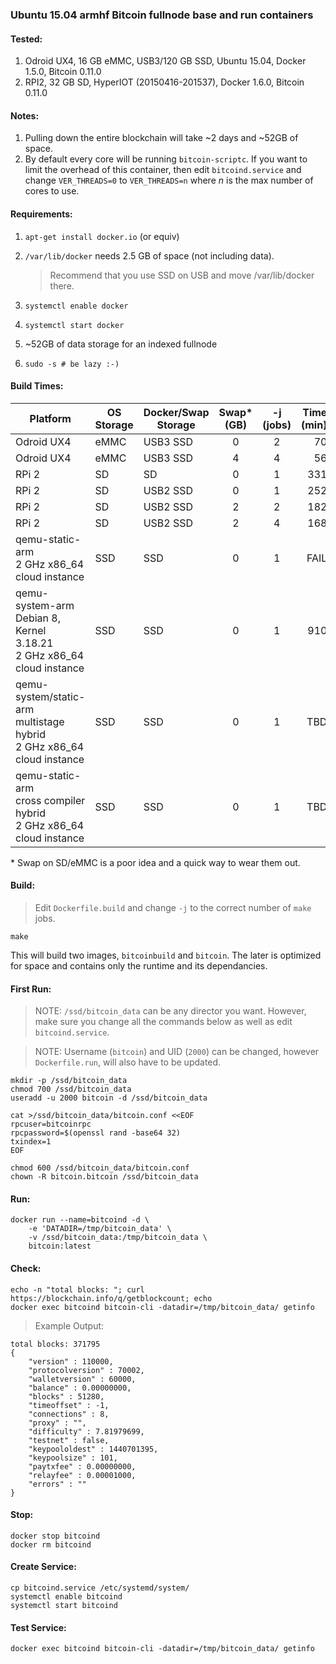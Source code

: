 ### Ubuntu 15.04 armhf Bitcoin fullnode base and run containers

#### Tested:

1. Odroid UX4, 16 GB eMMC, USB3/120 GB SSD, Ubuntu 15.04, Docker 1.5.0, Bitcoin 0.11.0
1. RPI2, 32 GB SD, HyperIOT (20150416-201537), Docker 1.6.0, Bitcoin 0.11.0

#### Notes:

1. Pulling down the entire blockchain will take ~2 days and ~52GB of space.
1. By default every core will be running `bitcoin-scriptc`.  If you want to limit the overhead of this container, then edit `bitcoind.service` and change `VER_THREADS=0` to `VER_THREADS=n` where *n* is the max number of cores to use.

#### Requirements:

1. `apt-get install docker.io` (or equiv)
1. `/var/lib/docker` needs 2.5 GB of space (not including data).

	> Recommend that you use SSD on USB and move /var/lib/docker there.

1. `systemctl enable docker`
1. `systemctl start docker`
1. ~52GB of data storage for an indexed fullnode
1. `sudo -s # be lazy :-)`

#### Build Times:

| Platform    | OS Storage   | Docker/Swap Storage | Swap* (GB) | -j (jobs) | Time (min) |
|-------------|--------------|---------------------|:----------:|:---------:|-----------:|
| Odroid UX4  | eMMC         | USB3 SSD            | 0          |         2 |  70        |
| Odroid UX4  | eMMC         | USB3 SSD            | 4          |         4 |  56        |
| RPi 2       | SD           | SD                  | 0          |         1 | 331        |
| RPi 2       | SD           | USB2 SSD            | 0          |         1 | 252        |
| RPi 2       | SD           | USB2 SSD            | 2          |         2 | 182        |
| RPi 2       | SD           | USB2 SSD            | 2          |         4 | 168        |
| qemu-static-arm<br />2 GHz x86_64 cloud instance | SSD | SSD | 0 | 1 | FAIL |
| qemu-system-arm<br />Debian 8, Kernel 3.18.21<br />2 GHz x86_64 cloud instance | SSD | SSD | 0 | 1 | 910 |
| qemu-system/static-arm<br />multistage hybrid<br />2 GHz x86_64 cloud instance | SSD | SSD | 0 | 1 | TBD |
| qemu-static-arm<br />cross compiler hybrid<br />2 GHz x86_64 cloud instance | SSD | SSD | 0 | 1 | TBD |

\* Swap on SD/eMMC is a poor idea and a quick way to wear them out.

#### Build:

> Edit `Dockerfile.build` and change `-j` to the correct number of `make` jobs.

```
make
```

This will build two images, `bitcoinbuild` and `bitcoin`.  The later is optimized for space and contains only the runtime and its dependancies.

#### First Run:

> NOTE: `/ssd/bitcoin_data` can be any director you want.  However, make sure you change all the commands below as well as edit `bitcoind.service`.

> NOTE: Username (`bitcoin`) and UID (`2000`) can be changed, however `Dockerfile.run`, will also have to be updated.

```
mkdir -p /ssd/bitcoin_data
chmod 700 /ssd/bitcoin_data
useradd -u 2000 bitcoin -d /ssd/bitcoin_data

cat >/ssd/bitcoin_data/bitcoin.conf <<EOF
rpcuser=bitcoinrpc
rpcpassword=$(openssl rand -base64 32)
txindex=1
EOF

chmod 600 /ssd/bitcoin_data/bitcoin.conf
chown -R bitcoin.bitcoin /ssd/bitcoin_data
```

#### Run:

```
docker run --name=bitcoind -d \
    -e 'DATADIR=/tmp/bitcoin_data' \
    -v /ssd/bitcoin_data:/tmp/bitcoin_data \
    bitcoin:latest
```

#### Check:

```
echo -n "total blocks: "; curl https://blockchain.info/q/getblockcount; echo
docker exec bitcoind bitcoin-cli -datadir=/tmp/bitcoin_data/ getinfo
```

> Example Output:
```
total blocks: 371795
{
    "version" : 110000,
    "protocolversion" : 70002,
    "walletversion" : 60000,
    "balance" : 0.00000000,
    "blocks" : 51280,
    "timeoffset" : -1,
    "connections" : 8,
    "proxy" : "",
    "difficulty" : 7.81979699,
    "testnet" : false,
    "keypoololdest" : 1440701395,
    "keypoolsize" : 101,
    "paytxfee" : 0.00000000,
    "relayfee" : 0.00001000,
    "errors" : ""
}
```

#### Stop:
```
docker stop bitcoind
docker rm bitcoind
```

#### Create Service:
```
cp bitcoind.service /etc/systemd/system/
systemctl enable bitcoind
systemctl start bitcoind
```

#### Test Service:
```
docker exec bitcoind bitcoin-cli -datadir=/tmp/bitcoin_data/ getinfo
```

